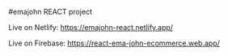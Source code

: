 #emajohn REACT project

Live on Netlify: https://emajohn-react.netlify.app/


Live on Firebase: https://react-ema-john-ecommerce.web.app/